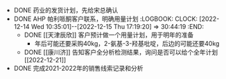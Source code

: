 - DONE 药业的发货计划，先给宋总确认
- DONE AHP 帕利哌酮客户联系，明确用量计划
  :LOGBOOK:
  CLOCK: [2022-12-14 Wed 10:35:01]--[2022-12-15 Thu 17:19:20] =>  30:44:19
  :END:
	- DONE [[天津辰欣]] 客户预计做一个用量计划，用于明年的准备
		- 年后可能还要采购40kg，2-氨基-3-羟基吡啶，后边的可能还要40kg
	- DONE [[康川济]] 告知客户全分析检测结果，询问是否可以给个全年计划 [[2022-12-21]]
- DONE 完成2021-2022年的销售线索记录和分析